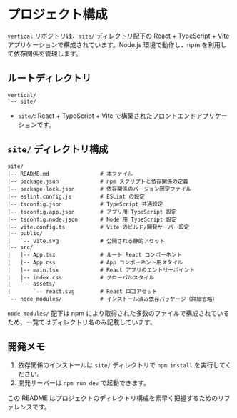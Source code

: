 # プロジェクト構成

`vertical` リポジトリは、`site/` ディレクトリ配下の React + TypeScript + Vite アプリケーションで構成されています。Node.js 環境で動作し、npm を利用して依存関係を管理します。

## ルートディレクトリ

```
vertical/
`-- site/
```

- `site/`: React + TypeScript + Vite で構築されたフロントエンドアプリケーションです。

## `site/` ディレクトリ構成

```
site/
|-- README.md                # 本ファイル
|-- package.json             # npm スクリプトと依存関係の定義
|-- package-lock.json        # 依存関係のバージョン固定ファイル
|-- eslint.config.js         # ESLint の設定
|-- tsconfig.json            # TypeScript 共通設定
|-- tsconfig.app.json        # アプリ用 TypeScript 設定
|-- tsconfig.node.json       # Node 用 TypeScript 設定
|-- vite.config.ts           # Vite のビルド/開発サーバー設定
|-- public/
|   `-- vite.svg             # 公開される静的アセット
|-- src/
|   |-- App.tsx              # ルート React コンポーネント
|   |-- App.css              # App コンポーネント用スタイル
|   |-- main.tsx             # React アプリのエントリーポイント
|   |-- index.css            # グローバルスタイル
|   `-- assets/
|       `-- react.svg        # React ロゴアセット
`-- node_modules/            # インストール済み依存パッケージ（詳細省略）
```

`node_modules/` 配下は npm により取得された多数のファイルで構成されているため、一覧ではディレクトリ名のみ記載しています。

## 開発メモ

1. 依存関係のインストールは `site/` ディレクトリで `npm install` を実行してください。
2. 開発サーバーは `npm run dev` で起動できます。

この README はプロジェクトのディレクトリ構成を素早く把握するためのリファレンスです。
